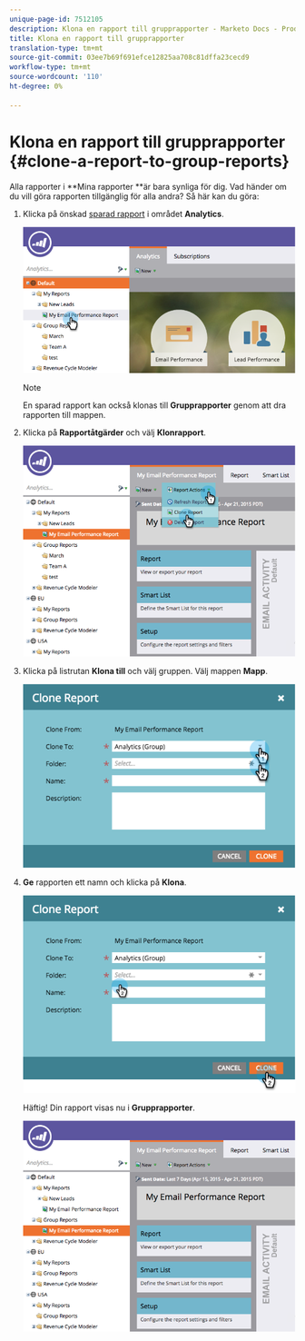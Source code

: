 ```yaml
---
unique-page-id: 7512105
description: Klona en rapport till grupprapporter - Marketo Docs - Produktdokumentation
title: Klona en rapport till grupprapporter
translation-type: tm+mt
source-git-commit: 03ee7b69f691efce12825aa708c81dffa23cecd9
workflow-type: tm+mt
source-wordcount: '110'
ht-degree: 0%

---
```



# Klona en rapport till grupprapporter {#clone-a-report-to-group-reports}

Alla rapporter i **Mina rapporter **är bara synliga för dig. Vad händer om du vill göra rapporten tillgänglig för alla andra? Så här kan du göra:

1. Klicka på önskad [sparad rapport](/help/marketo/product-docs/reporting/basic-reporting/creating-reports/save-a-report.md) i området **Analytics**.

   ![](assets/image2015-4-21-11-3a25-3a54.png)

   >[!NOTE]
   >
   >En sparad rapport kan också klonas till **Grupprapporter** genom att dra rapporten till mappen.

1. Klicka på **Rapportåtgärder** och välj **Klonrapport**.

   ![](assets/image2015-4-21-11-3a29-3a32.png)

1. Klicka på listrutan **Klona till** och välj gruppen. Välj mappen **Mapp**.

   ![](assets/image2015-4-21-11-3a32-3a0.png)

1. **Ge** rapporten ett namn och klicka på  **Klona**.

   ![](assets/image2015-4-21-11-3a33-3a11.png)

   Häftig! Din rapport visas nu i **Grupprapporter**.

   ![](assets/image2015-4-21-11-3a37-3a25.png)
